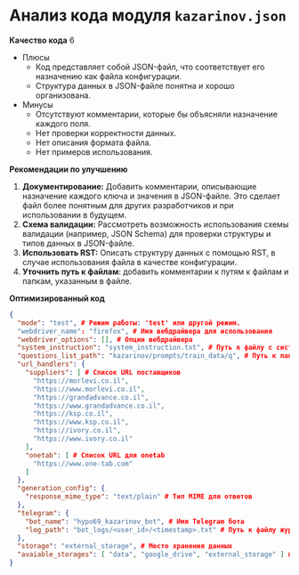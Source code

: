 # Анализ кода модуля `kazarinov.json`

**Качество кода**
6
- Плюсы
    - Код представляет собой JSON-файл, что соответствует его назначению как файла конфигурации.
    - Структура данных в JSON-файле понятна и хорошо организована.
- Минусы
    - Отсутствуют комментарии, которые бы объясняли назначение каждого поля.
    - Нет проверки корректности данных.
    - Нет описания формата файла.
    - Нет примеров использования.

**Рекомендации по улучшению**

1. **Документирование:** Добавить комментарии, описывающие назначение каждого ключа и значения в JSON-файле. Это сделает файл более понятным для других разработчиков и при использовании в будущем.
2. **Схема валидации:** Рассмотреть возможность использования схемы валидации (например, JSON Schema) для проверки структуры и типов данных в JSON-файле.
3. **Использовать RST:** Описать структуру данных с помощью RST, в случае использования файла в качестве конфигурации.
4. **Уточнить путь к файлам**: добавить комментарии к путям к файлам и папкам, указанным в файле.

**Оптимизированный код**

```json
{
  "mode": "test", # Режим работы: 'test' или другой режим.
  "webdriver_name": "firefox", # Имя вебдрайвера для использования
  "webdriver_options": [], # Опции вебдрайвера
  "system_instruction": "system_instruction.txt", # Путь к файлу с системными инструкциями
  "questions_list_path": "kazarinov/prompts/train_data/q", # Путь к папке с файлами вопросов
  "url_handlers": {
    "suppliers": [ # Список URL поставщиков
      "https://morlevi.co.il",
      "https://www.morlevi.co.il",
      "https://grandadvance.co.il",
      "https://www.grandadvance.co.il",
      "https://ksp.co.il",
      "https://www.ksp.co.il",
      "https://ivory.co.il",
      "https://www.ivory.co.il"
    ],
    "onetab": [ # Список URL для onetab
      "https://www.one-tab.com"
    ]
  },
  "generation_config": {
    "response_mime_type": "text/plain" # Тип MIME для ответов
  },
  "telegram": {
    "bot_name": "hypo69_kazarinov_bot", # Имя Telegram бота
    "log_path": "bot_logs/<user_id>/<timestamp>.txt" # Путь к файлу журнала бота, <user_id> и <timestamp> заменяются
  },
  "storage": "external_storage", # Место хранения данных
  "avaiable_storages": [ "data", "google_drive", "external_storage" ] # Список доступных мест хранения
}
```
